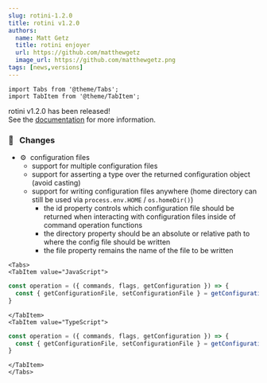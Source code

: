 ```yaml
---
slug: rotini-1.2.0
title: rotini v1.2.0
authors:
  name: Matt Getz
  title: rotini enjoyer
  url: https://github.com/matthewgetz
  image_url: https://github.com/matthewgetz.png
tags: [news,versions]
---
```


```mdx-code-block
import Tabs from '@theme/Tabs';
import TabItem from '@theme/TabItem';
```

rotini v1.2.0 has been released!  
See the [documentation](/docs/1.2.0) for more information.  

### 🚨&nbsp;&nbsp;&nbsp;Changes
- ⚙️&nbsp;&nbsp;configuration files
  - support for multiple configuration files
  - support for asserting a type over the returned configuration object (avoid casting)
  - support for writing configuration files anywhere (home directory can still be used via `process.env.HOME` / `os.homeDir()`)
    - the id property controls which configuration file should be returned when interacting with configuration files inside of command operation functions
    - the directory property should be an absolute or relative path to where the config file should be written
    - the file property remains the name of the file to be written

```mdx-code-block
<Tabs>
<TabItem value="JavaScript">
```

```js
const operation = ({ commands, flags, getConfiguration }) => {
  const { getConfigurationFile, setConfigurationFile } = getConfiguration('some-id');
}
```

```mdx-code-block
</TabItem>
<TabItem value="TypeScript">
```

```js
const operation = ({ commands, flags, getConfiguration }) => {
  const { getConfigurationFile, setConfigurationFile } = getConfiguration('some-id');
}
```

```mdx-code-block
</TabItem>
</Tabs>
```

